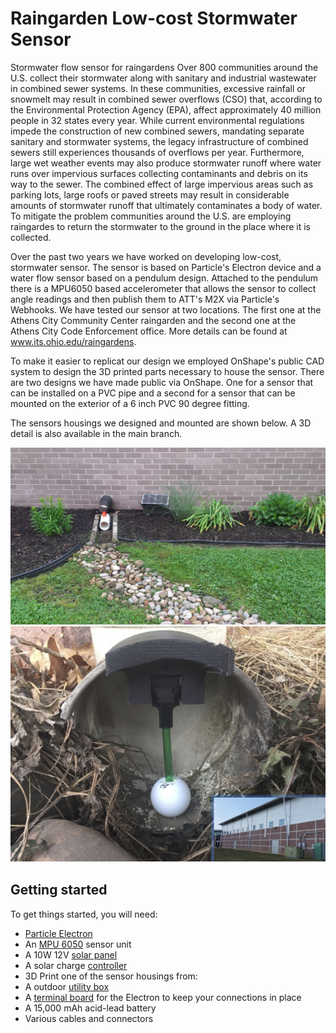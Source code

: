 # Raingarden Low-cost Stormwater Sensor
Stormwater flow sensor for raingardens
Over 800 communities around the U.S. collect their stormwater along with sanitary and industrial wastewater in combined sewer systems. In these communities, excessive rainfall or snowmelt may result in combined sewer overflows (CSO) that, according to the Environmental Protection Agency (EPA), affect approximately 40 million people in 32 states every year. While current environmental regulations impede the construction of new combined sewers, mandating separate sanitary and stormwater systems, the legacy infrastructure of combined sewers still experiences thousands of overflows per year. Furthermore, large wet weather events may also produce stormwater runoff where water runs over impervious surfaces collecting contaminants and debris on its way to the sewer. The combined effect of large impervious areas such as parking lots, large roofs or paved streets may result in considerable amounts of stormwater runoff that ultimately contaminates a body of water. To mitigate the problem communities around the U.S. are employing raingardes to return the stormwater to the ground in the place where it is collected. 

Over the past two years we have worked on developing low-cost, stormwater sensor. The sensor is based on Particle's Electron device and a water flow sensor based on a pendulum design. Attached to the pendulum there is a MPU6050 based accelerometer that allows the sensor to collect angle readings and then publish them to ATT's M2X via Particle's Webhooks. We have tested our sensor at two locations. The first one at the Athens City Community Center raingarden and the second one at the Athens City Code Enforcement office. More details can be found at www.its.ohio.edu/raingardens.

To make it easier to replicat our design we employed OnShape's public CAD system to design the 3D printed parts necessary to house the sensor. There are two designs we have made public via OnShape. One for a sensor that can be installed on a PVC pipe and a second for a sensor that can be mounted on the exterior of a 6 inch PVC 90 degree fitting.

The sensors housings we designed and mounted are shown below. A 3D detail is also available in the main branch.

![CeO Install](https://raw.githubusercontent.com/OUSmartInfrastructure/raingardenSensor/master/athensCeOInstall.jpg) 
![Community Center Install](https://raw.githubusercontent.com/OUSmartInfrastructure/raingardenSensor/master/athensCommCenterInstall.png) 

## Getting started
To get things started, you will need:
 - [Particle Electron](https://www.particle.io/products/hardware)
 - An [MPU 6050](https://www.adafruit.com/product/2652) sensor unit
 - A 10W 12V [solar panel](https://www.amazon.com/ALEKO%C2%AE-10W-10-Watt-%20Monocrystalline-Solar/dp/B00G4KHJN6)
 - A solar charge [controller](https://www.amazon.com/Sunix-Controller-Intelligent-Temperature-Compensation/dp/B01J5A6X92/ref=pd_sbs_86_2?_encoding=UTF8&refRID=B8DY326YZ77B3RJT9QPY&th=1)
 - 3D Print one of the sensor housings from:
 - A outdoor [utility box](https://www.amazon.com/Wise-%20Outdoors-5601-13-Small-%20Utility/dp/B0019JXDQE/)
 - A [terminal board](https://store.ncd.io/product/screw-terminal-breakout-board-for-particle-photon-or-particle-electron/) for the Electron to keep your connections in place
 - A 15,000 mAh acid-lead battery
 - Various cables and connectors
